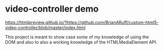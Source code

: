 # video-controller demo

  https://htmlpreview.github.io/?https://github.com/BrianARuff/custom-html5-video-controller/blob/master/index.html
  
  This project is meant to show case some of my knowledge of using the DOM and also to also a working knowledge of the HTMLMediaElement API.
